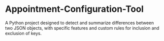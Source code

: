 # Appointment-Configuration-Tool
A Python project designed to detect and summarize differences between two JSON objects, with specific features and custom rules for inclusion and exclusion of keys.
